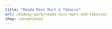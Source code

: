 ```yaml
---
title: "Reada Mini Mart & Tobacco"
url: /midway-park/reada-mini-mart-and-tobacco/
shop: convenience
---
```

